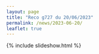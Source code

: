 ```yaml
---
layout: page
title: "Reco g727 du 20/06/2023"
permalink: /news/2023-06-20/
leaflet: true
---
```

{% include slideshow.html %}